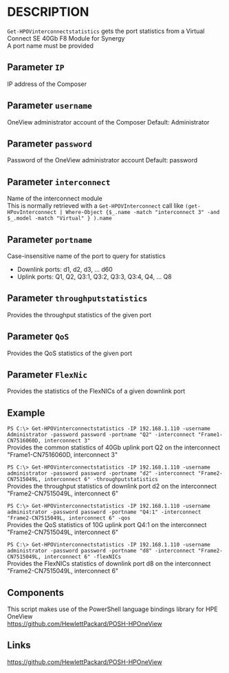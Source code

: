 # DESCRIPTION
   `Get-HPOVinterconnectstatistics` gets the port statistics from a Virtual Connect SE 40Gb F8 Module for Synergy   
   A port name must be provided
       
## Parameter `IP`
  IP address of the Composer
    
## Parameter `username`
  OneView administrator account of the Composer
  Default: Administrator
  
## Parameter `password`
  Password of the OneView administrator account 
  Default: password
  
## Parameter `interconnect`
  Name of the interconnect module  
  This is normally retrieved with a `Get-HPOVInterconnect` call like `(get-HPovInterconnect | Where-Object {$_.name -match "interconnect 3" -and $_.model -match "Virtual" } ).name`
  
## Parameter `portname`
  Case-insensitive name of the port to query for statistics  
  - Downlink ports: d1, d2, d3, ... d60
  - Uplink ports: Q1, Q2, Q3:1, Q3:2, Q3:3, Q3:4, Q4, ... Q8 

## Parameter `throughputstatistics` 
  Provides the throughput statistics of the given port 
   
## Parameter `QoS`
  Provides the QoS statistics of the given port 

## Parameter `FlexNic`
  Provides the statistics of the FlexNICs of a given downlink port 

## Example
  `PS C:\> Get-HPOVinterconnectstatistics -IP 192.168.1.110 -username Administrator -password password -portname "Q2" -interconnect "Frame1-CN7516060D, interconnect 3"`  
  Provides the common statistics of 40Gb uplink port Q2 on the interconnect "Frame1-CN7516060D, interconnect 3"
  
  `PS C:\> Get-HPOVinterconnectstatistics -IP 192.168.1.110 -username administrator -password password -portname "d2" -interconnect "Frame2-CN7515049L, interconnect 6" -throughputstatistics`  
  Provides the throughput statistics of downlink port d2 on the interconnect "Frame2-CN7515049L, interconnect 6"
  
  `PS C:\> Get-HPOVinterconnectstatistics -IP 192.168.1.110 -username administrator -password password -portname "Q4:1" -interconnect "Frame2-CN7515049L, interconnect 6" -qos`  
  Provides the QoS statistics of 10G uplink port Q4:1 on the interconnect "Frame2-CN7515049L, interconnect 6"

  `PS C:\> Get-HPOVinterconnectstatistics -IP 192.168.1.110 -username administrator -password password -portname "d8" -interconnect "Frame2-CN7515049L, interconnect 6" -flexNICs`  
  Provides the FlexNICs statistics of downlink port d8 on the interconnect "Frame2-CN7515049L, interconnect 6"

## Components
  This script makes use of the PowerShell language bindings library for HPE OneView  
  https://github.com/HewlettPackard/POSH-HPOneView

## Links
  https://github.com/HewlettPackard/POSH-HPOneView
  
